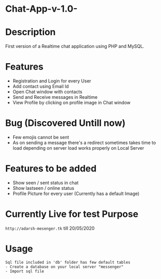 # Chat-App-v-1.0-


# Description
First version of a Realtime chat application using 
PHP and MySQL. 

# Features

- Registration and Login for every User
- Add contact using Email Id
- Open Chat window with contacts
- Send and Receive messages in Realtime
- View Profile by  clicking on profile image in Chat window


# Bug (Discovered Untill now)

- Few emojis cannot be sent 
- As on sending a message there's a redirect sometimes takes time to load depending on server load works properly on Local Server


# Features to be added 

- Show seen / sent status in chat 
- Show lastseen / online status
- Profile Picture for every user (Currently has a default Image)



# Currently Live  for test Purpose 
```http://adarsh-mesenger.tk```  till 20/05/2020


# Usage
```
Sql file included in 'db' folder has few default tables 
- Create a database on your local server "messenger"
- Import sql file
```

